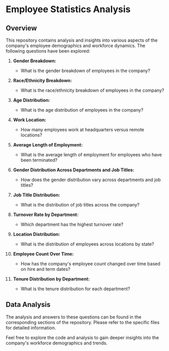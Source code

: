 # Employee Statistics Analysis

## Overview

This repository contains analysis and insights into various aspects of the company's employee demographics and workforce dynamics. The following questions have been explored:

1. **Gender Breakdown:**
   - What is the gender breakdown of employees in the company?

2. **Race/Ethnicity Breakdown:**
   - What is the race/ethnicity breakdown of employees in the company?

3. **Age Distribution:**
   - What is the age distribution of employees in the company?

4. **Work Location:**
   - How many employees work at headquarters versus remote locations?

5. **Average Length of Employment:**
   - What is the average length of employment for employees who have been terminated?

6. **Gender Distribution Across Departments and Job Titles:**
   - How does the gender distribution vary across departments and job titles?

7. **Job Title Distribution:**
   - What is the distribution of job titles across the company?

8. **Turnover Rate by Department:**
   - Which department has the highest turnover rate?

9. **Location Distribution:**
   - What is the distribution of employees across locations by state?

10. **Employee Count Over Time:**
    - How has the company's employee count changed over time based on hire and term dates?

11. **Tenure Distribution by Department:**
    - What is the tenure distribution for each department?

## Data Analysis

The analysis and answers to these questions can be found in the corresponding sections of the repository. Please refer to the specific files for detailed information.

Feel free to explore the code and analysis to gain deeper insights into the company's workforce demographics and trends.





